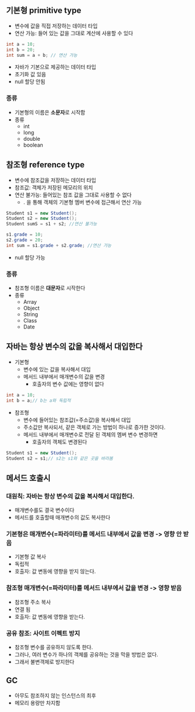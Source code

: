 ## 기본형 primitive type
- 변수에 값을 직접 저장하는 데이터 타입
- 연산 가능: 들어 있는 값을 그대로 계산에 사용할 수 있다
```java
int a = 10;
int b = 20;
int sum = a + b; // 연산 가능
```
- 자바가 기본으로 제공하는 데이터 타입
- 초기화 값 있음
- null 할당 안됨
### 종류 
- 기본형의 이름은 **소문자**로 시작함
- 종류
    - int
    - long
    - double
    - boolean


## 참조형 reference type
- 변수에 참조값을 저장하는 데이터 타입
- 참조값: 객체가 저장된 메모리의 위치
- 연산 불가능: 들어있는 참조 값을 그대로 사용할 수 없다
    - . 을 통해 객체의 기본형 멤버 변수에 접근해서 연산 가능
```java
Student s1 = new Student();
Student s2 = new Student();
Student sumS = s1 + s2; //연산 불가능

s1.grade = 10;
s2.grade = 20;
int sum = s1.grade + s2.grade; //연산 가능

```
- null 할당 가능
### 종류 
- 참조형 이름은 **대문자**로 시작한다
- 종류
   - Array
   - Object
   - String
   - Class
   - Date



## 자바는 항상 변수의 값을 복사해서 대입한다
- 기본형
    - 변수에 있는 값을 복사해서 대입
    - 메서드 내부에서 매개변수의 값을 변경
        - 호출자의 변수 값에는 영향이 없다
```java
int a = 10;
int b = a;// b는 a와 독립적
```
- 참조형
    - 변수에 들어있는 참조값(=주소값)을 복사해서 대입
    - 주소값만 복사되서, 같은 객체로 가는 방법이 하나로 증가한 것이다.
    - 메서드 내부에서 매개변수로 전달 된 객체의 멤버 변수 변경하면
        - 호출자의 객체도 변경된다
```java
Student s1 = new Student();
Student s2 = s1;// s2는 s1와 같은 곳을 바라봄
```


## 메서드 호출시
### 대원칙: 자바는 항상 변수의 값을 복사해서 대입한다.
- 매개변수를도 결국 변수이다
- 메서드를 호출할때 매개변수의 값도 복사한다

### 기본형은 매개변수(=파라미터)를 메서드 내부에서 값을 변경 -> 영향 안 받음
- 기본형 값 복사
- 독립적
- 호출자: 값 변동에 영향을 받지 않는다.

### 참조형 매개변수(=파라미터)를 메서드 내부에서 값을 변경 -> 영향 받음
- 참조형 주소 복사
- 연결 됨
- 호출자: 값 변동에 영향을 받는다.

### 공유 참조: 사이트 이펙트 방지
- 참조형 변수를 공유하지 않도록 한다.
- 그러나, 여러 변수가 하나의 객체를 공유하는 것을 막을 방법은 없다.
- 그래서 불변객체로 방지한다

## GC
- 아무도 참조하지 않는 인스턴스의 최후
- 메모리 용량만 차지함

